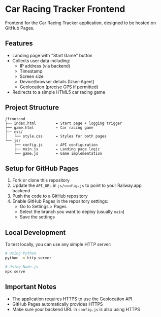 # Car Racing Tracker Frontend

Frontend for the Car Racing Tracker application, designed to be hosted on GitHub Pages.

## Features

- Landing page with "Start Game" button
- Collects user data including:
  - IP address (via backend)
  - Timestamp
  - Screen size
  - Device/browser details (User-Agent)
  - Geolocation (precise GPS if permitted)
- Redirects to a simple HTML5 car racing game

## Project Structure

```
/frontend
├── index.html         ← Start page + logging trigger
├── game.html          ← Car racing game
├── css/
│   └── style.css      ← Styles for both pages
└── js/
    ├── config.js      ← API configuration
    ├── main.js        ← Landing page logic
    └── game.js        ← Game implementation
```

## Setup for GitHub Pages

1. Fork or clone this repository
2. Update the `API_URL` in `js/config.js` to point to your Railway.app backend
3. Push the code to a GitHub repository
4. Enable GitHub Pages in the repository settings:
   - Go to Settings > Pages
   - Select the branch you want to deploy (usually `main`)
   - Save the settings

## Local Development

To test locally, you can use any simple HTTP server:

```bash
# Using Python
python -m http.server

# Using Node.js
npx serve
```

## Important Notes

- The application requires HTTPS to use the Geolocation API
- GitHub Pages automatically provides HTTPS
- Make sure your backend URL in `config.js` is also using HTTPS
